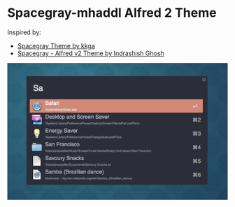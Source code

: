 # Spacegray-mhaddl Alfred 2 Theme

Inspired by:

+ [Spacegray Theme by kkga](https://github.com/kkga/spacegray)
+ [Spacegray - Alfred v2 Theme by Indrashish Ghosh](http://dribbble.com/shots/1357911-Spacegray-Alfred-v2-Theme)

![Screenshot](screenshot.png)